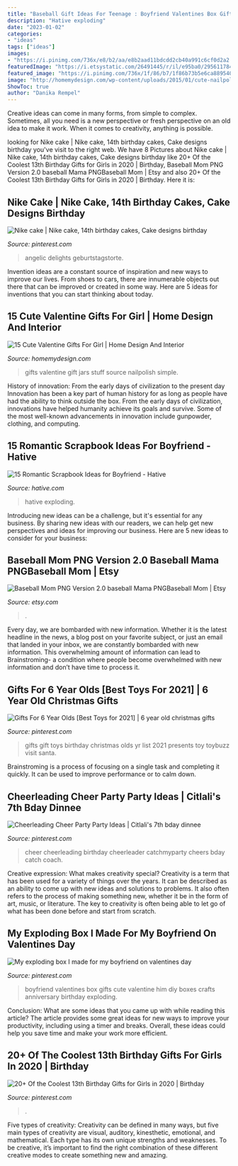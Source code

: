 ```yaml
---
title: "Baseball Gift Ideas For Teenage : Boyfriend Valentines Box Gifts Cute Valentine Him Diy Boxes Crafts Anniversary Birthday Exploding"
description: "Hative exploding"
date: "2023-01-02"
categories:
- "ideas"
tags: ["ideas"]
images:
- "https://i.pinimg.com/736x/e8/b2/aa/e8b2aad11bdcdd2cb40a991c6cf0d2a2.jpg"
featuredImage: "https://i.etsystatic.com/26491445/r/il/e95ba0/2956117843/il_fullxfull.2956117843_8fi0.jpg"
featured_image: "https://i.pinimg.com/736x/1f/86/b7/1f86b73b5e6ca8895407cd9b1176b932---year-old-best-toys.jpg"
image: "http://homemydesign.com/wp-content/uploads/2015/01/cute-nailpolish-valentine-gifts.jpg"
ShowToc: true
author: "Danika Rempel"
---
```



Creative ideas can come in many forms, from simple to complex. Sometimes, all you need is a new perspective or fresh perspective on an old idea to make it work. When it comes to creativity, anything is possible.

	

		
looking for Nike cake | Nike cake, 14th birthday cakes, Cake designs birthday you've visit to the right web. We have 8 Pictures about Nike cake | Nike cake, 14th birthday cakes, Cake designs birthday like 20+ Of the Coolest 13th Birthday Gifts for Girls in 2020 | Birthday, Baseball Mom PNG Version 2.0 baseball Mama PNGBaseball Mom | Etsy and also 20+ Of the Coolest 13th Birthday Gifts for Girls in 2020 | Birthday. Here it is:
		
    
## Nike Cake | Nike Cake, 14th Birthday Cakes, Cake Designs Birthday

<img loading=lazy src="https://i.pinimg.com/736x/e8/b2/aa/e8b2aad11bdcdd2cb40a991c6cf0d2a2.jpg" onerror="this.onerror=null;this.src='https://tse3.mm.bing.net/th?id=OIP.Nwj8TmvghDQwS5kJCP-n3QHaKp&amp;pid=15.1';" alt="Nike cake | Nike cake, 14th birthday cakes, Cake designs birthday">

_Source: pinterest.com_

>angelic delights geburtstagstorte. 

	

Invention ideas are a constant source of inspiration and new ways to improve our lives. From shoes to cars, there are innumerable objects out there that can be improved or created in some way. Here are 5 ideas for inventions that you can start thinking about today.

    
## 15 Cute Valentine Gifts For Girl | Home Design And Interior

<img loading=lazy src="http://homemydesign.com/wp-content/uploads/2015/01/cute-nailpolish-valentine-gifts.jpg" onerror="this.onerror=null;this.src='https://tse2.mm.bing.net/th?id=OIP.d_HfU749MQwr8gNX78OrTgHaKs&amp;pid=15.1';" alt="15 Cute Valentine Gifts For Girl | Home Design And Interior">

_Source: homemydesign.com_

>gifts valentine gift jars stuff source nailpolish simple. 

	

History of innovation: From the early days of civilization to the present day
Innovation has been a key part of human history for as long as people have had the ability to think outside the box. From the early days of civilization, innovations have helped humanity achieve its goals and survive. Some of the most well-known advancements in innovation include gunpowder, clothing, and computing.

    
## 15 Romantic Scrapbook Ideas For Boyfriend - Hative

<img loading=lazy src="http://www.hative.com/wp-content/uploads/2014/06/scrapbook-ideas-for-boyfriend/12-scrapbook-ideas-for-lovers.jpg" onerror="this.onerror=null;this.src='https://tse3.mm.bing.net/th?id=OIP.yiwNfX34iPyYoanmfhpJTwHaJ6&amp;pid=15.1';" alt="15 Romantic Scrapbook Ideas for Boyfriend - Hative">

_Source: hative.com_

>hative exploding. 

	

Introducing new ideas can be a challenge, but it's essential for any business. By sharing new ideas with our readers, we can help get new perspectives and ideas for improving our business. Here are 5 new ideas to consider for your business: 

    
## Baseball Mom PNG Version 2.0 Baseball Mama PNGBaseball Mom | Etsy

<img loading=lazy src="https://i.etsystatic.com/26491445/r/il/e95ba0/2956117843/il_fullxfull.2956117843_8fi0.jpg" onerror="this.onerror=null;this.src='https://tse3.mm.bing.net/th?id=OIP.fQIXLey_Akd7inTX68-w3wHaFs&amp;pid=15.1';" alt="Baseball Mom PNG Version 2.0 baseball Mama PNGBaseball Mom | Etsy">

_Source: etsy.com_

>. 

	

Every day, we are bombarded with new information. Whether it is the latest headline in the news, a blog post on your favorite subject, or just an email that landed in your inbox, we are constantly bombarded with new information. This overwhelming amount of information can lead to Brainstroming- a condition where people become overwhelmed with new information and don’t have time to process it.

    
## Gifts For 6 Year Olds [Best Toys For 2021] | 6 Year Old Christmas Gifts

<img loading=lazy src="https://i.pinimg.com/736x/1f/86/b7/1f86b73b5e6ca8895407cd9b1176b932---year-old-best-toys.jpg" onerror="this.onerror=null;this.src='https://tse1.mm.bing.net/th?id=OIP.hm_WrMMxbEYE3wWaeFUnsQC1FZ&amp;pid=15.1';" alt="Gifts For 6 Year Olds [Best Toys for 2021] | 6 year old christmas gifts">

_Source: pinterest.com_

>gifts gift toys birthday christmas olds yr list 2021 presents toy toybuzz visit santa. 

	

Brainstroming is a process of focusing on a single task and completing it quickly. It can be used to improve performance or to calm down.

    
## Cheerleading Cheer Party Party Ideas | Citlali&#039;s 7th Bday Dinnee

<img loading=lazy src="https://i.pinimg.com/736x/bf/76/6a/bf766ae154ee73762a44ec05339ef1ed--cheer-birthday-gymnastics-birthday.jpg?b=t" onerror="this.onerror=null;this.src='https://tse1.mm.bing.net/th?id=OIP.HVByh6vSY6_apjG45deaogHaJ3&amp;pid=15.1';" alt="Cheerleading Cheer Party Party Ideas | Citlali&#039;s 7th bday dinnee">

_Source: pinterest.com_

>cheer cheerleading birthday cheerleader catchmyparty cheers bday catch coach. 

	

Creative expression: What makes creativity special?
Creativity is a term that has been used for a variety of things over the years. It can be described as an ability to come up with new ideas and solutions to problems. It also often refers to the process of making something new, whether it be in the form of art, music, or literature. The key to creativity is often being able to let go of what has been done before and start from scratch.

    
## My Exploding Box I Made For My Boyfriend On Valentines Day

<img loading=lazy src="https://i.pinimg.com/736x/22/f0/6f/22f06fa1fba620419502c46124d3233e--boyfriend-gifts-my-boyfriend.jpg" onerror="this.onerror=null;this.src='https://tse1.mm.bing.net/th?id=OIP._xgHVkzRk9XtUX9g0gnu-wHaJ3&amp;pid=15.1';" alt="My exploding box I made for my boyfriend on valentines day">

_Source: pinterest.com_

>boyfriend valentines box gifts cute valentine him diy boxes crafts anniversary birthday exploding. 

	

Conclusion: What are some ideas that you came up with while reading this article?
The article provides some great ideas for new ways to improve your productivity, including using a timer and breaks. Overall, these ideas could help you save time and make your work more efficient.

    
## 20+ Of The Coolest 13th Birthday Gifts For Girls In 2020 | Birthday

<img loading=lazy src="https://i.pinimg.com/736x/ee/b5/18/eeb5188507421fbce12a4a6ff7a2fd77.jpg" onerror="this.onerror=null;this.src='https://tse2.mm.bing.net/th?id=OIP.5w4ZRGAgNM0ZOSN4rMMVPQHaLH&amp;pid=15.1';" alt="20+ Of the Coolest 13th Birthday Gifts for Girls in 2020 | Birthday">

_Source: pinterest.com_

>. 

	

Five types of creativity:
Creativity can be defined in many ways, but five main types of creativity are visual, auditory, kinesthetic, emotional, and mathematical. Each type has its own unique strengths and weaknesses. To be creative, it’s important to find the right combination of these different creative modes to create something new and amazing.

